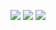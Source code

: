 ![](http://github-profile-summary-cards.vercel.app/api/cards/profile-details?username=externref&theme=transparent)
![](http://github-profile-summary-cards.vercel.app/api/cards/stats?username=externref&theme=transparent)
![](http://github-profile-summary-cards.vercel.app/api/cards/most-commit-language?username=externref&theme=transparent)
